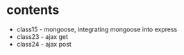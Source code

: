 contents
=====

* class15 - mongoose, integrating mongoose into express
* class23 - ajax get
* class24 - ajax post
